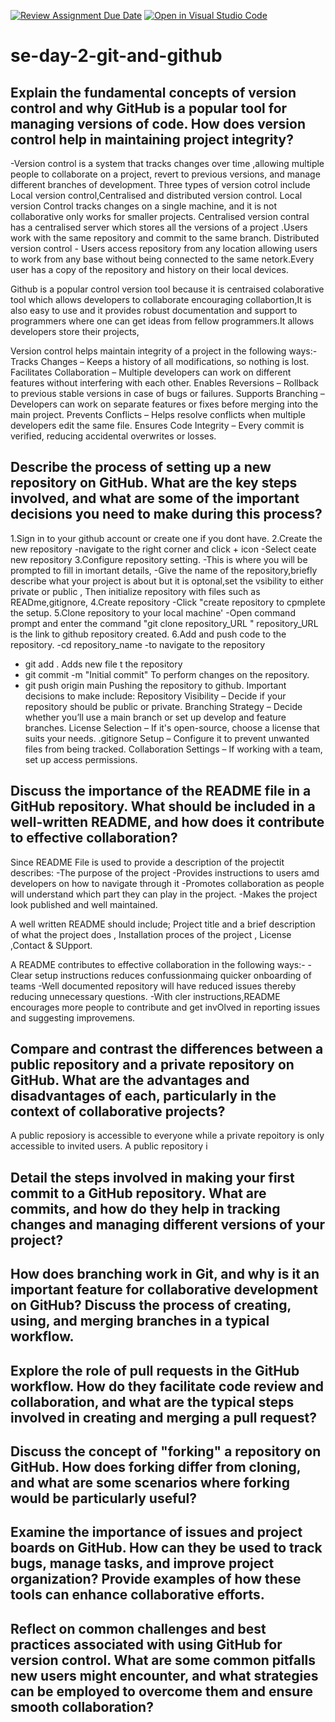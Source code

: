 [![Review Assignment Due Date](https://classroom.github.com/assets/deadline-readme-button-22041afd0340ce965d47ae6ef1cefeee28c7c493a6346c4f15d667ab976d596c.svg)](https://classroom.github.com/a/8wgCKhpZ)
[![Open in Visual Studio Code](https://classroom.github.com/assets/open-in-vscode-2e0aaae1b6195c2367325f4f02e2d04e9abb55f0b24a779b69b11b9e10269abc.svg)](https://classroom.github.com/online_ide?assignment_repo_id=18413464&assignment_repo_type=AssignmentRepo)
# se-day-2-git-and-github
## Explain the fundamental concepts of version control and why GitHub is a popular tool for managing versions of code. How does version control help in maintaining project integrity?
-Version control is a system that tracks changes over time ,allowing multiple people to collaborate on a project, revert to previous versions, and manage different branches of development.
Three types of version cotrol include Local version control,Centralised and distributed version control.
Local version Control tracks changes on a single machine, and it is not collaborative only works for smaller projects.
Centralised version contral has a centralised server which stores all the versions of a project .Users work with the same repository and commit to the same branch.
Distributed version control - Users access repository from any location allowing users to work from any base without being connected to the same netork.Every user has a copy of the repository and history on their local devices.

Github is a popular  control version tool because it is centraised colaborative tool which allows developers to collaborate encouraging collabortion,It is also easy to use and it provides robust documentation and support to programmers where one can get ideas from fellow programmers.It allows developers store their projects,

Version control helps maintain integrity of a project in the following ways:-
Tracks Changes – Keeps a history of all modifications, so nothing is lost.
Facilitates Collaboration – Multiple developers can work on different features without interfering with each other.
Enables Reversions – Rollback to previous stable versions in case of bugs or failures.
Supports Branching – Developers can work on separate features or fixes before merging into the main project.
Prevents Conflicts – Helps resolve conflicts when multiple developers edit the same file.
Ensures Code Integrity – Every commit is verified, reducing accidental overwrites or losses.

## Describe the process of setting up a new repository on GitHub. What are the key steps involved, and what are some of the important decisions you need to make during this process?
1.Sign in to your github account or create one if you dont have.
2.Create the new repository
  -navigate to the right corner and click + icon
  -Select ceate new repository
3.Configure repository setting.
  -This is where you will be prompted to fill in imortant details,
  -Give the name of the repository,briefly describe what your project is about but it is optonal,set the vsibility to either private or public , Then initialize repository with files such as READme,gitignore,
4.Create repository
  -Click "create repository to cpmplete the setup.
5.Clone repository to your local machine'
  -Open command prompt and enter the command "git clone  repository_URL "  repository_URL is the link to github repository created.
6.Add and push code to the repository.
  -cd repository_name -to navigate to the repository 
  - git add .  Adds new file t the repository
  - git commit -m "Initial commit" To perform changes on the repository.
  - git push origin main   Pushing the repository to github.
Important decisions to make include:
Repository Visibility – Decide if your repository should be public or private.
Branching Strategy – Decide whether you’ll use a main branch or set up develop and feature branches.
License Selection – If it's open-source, choose a license that suits your needs.
.gitignore Setup – Configure it to prevent unwanted files from being tracked.
Collaboration Settings – If working with a team, set up access permissions.


## Discuss the importance of the README file in a GitHub repository. What should be included in a well-written README, and how does it contribute to effective collaboration?
Since README File is used to provide a description of the projectit describes:
  -The purpose of the project
  -Provides instructions to users amd developers on how to navigate through it
  -Promotes collaboration as people will understand which part they can play in the project.
  -Makes the project look published and well maintained.

A well written README should include; Project title and a brief description of what the project does , Installation proces of the project , License ,Contact & SUpport.

A README contributes to effective collaboration in the following ways:-
-Clear setup instructions reduces confussionmaing quicker onboarding of teams
-Well documented repository will have reduced issues thereby reducing unnecessary questions.
-With cler instructions,README encourages more people to contribute and get invOlved in reporting issues and suggesting improvemens.

## Compare and contrast the differences between a public repository and a private repository on GitHub. What are the advantages and disadvantages of each, particularly in the context of collaborative projects?
A public reposiory is accessible to everyone while a private repoitory is only accessible to invited users.
A public repository i 

## Detail the steps involved in making your first commit to a GitHub repository. What are commits, and how do they help in tracking changes and managing different versions of your project?

## How does branching work in Git, and why is it an important feature for collaborative development on GitHub? Discuss the process of creating, using, and merging branches in a typical workflow.

## Explore the role of pull requests in the GitHub workflow. How do they facilitate code review and collaboration, and what are the typical steps involved in creating and merging a pull request?

## Discuss the concept of "forking" a repository on GitHub. How does forking differ from cloning, and what are some scenarios where forking would be particularly useful?

## Examine the importance of issues and project boards on GitHub. How can they be used to track bugs, manage tasks, and improve project organization? Provide examples of how these tools can enhance collaborative efforts.

## Reflect on common challenges and best practices associated with using GitHub for version control. What are some common pitfalls new users might encounter, and what strategies can be employed to overcome them and ensure smooth collaboration?
